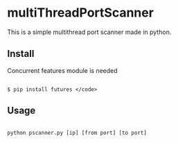 # multiThreadPortScanner

This is a simple multithread port scanner made in python.

## Install

Concurrent features module is needed

```

$ pip install futures </code>

```

## Usage
```

python pscanner.py [ip] [from port] [to port] 

```

